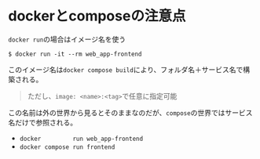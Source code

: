 # dockerとcomposeの注意点

`docker run`の場合はイメージ名を使う

```console
$ docker run -it --rm web_app-frontend
```

このイメージ名は`docker compose build`により、フォルダ名＋サービス名で構築される。  

> ただし、`image: <name>:<tag>`で任意に指定可能

この名前は外の世界から見るとそのままなのだが、`compose`の世界ではサービス名だけで参照される。

- `docker         run web_app-frontend`
- `docker compose run frontend`
